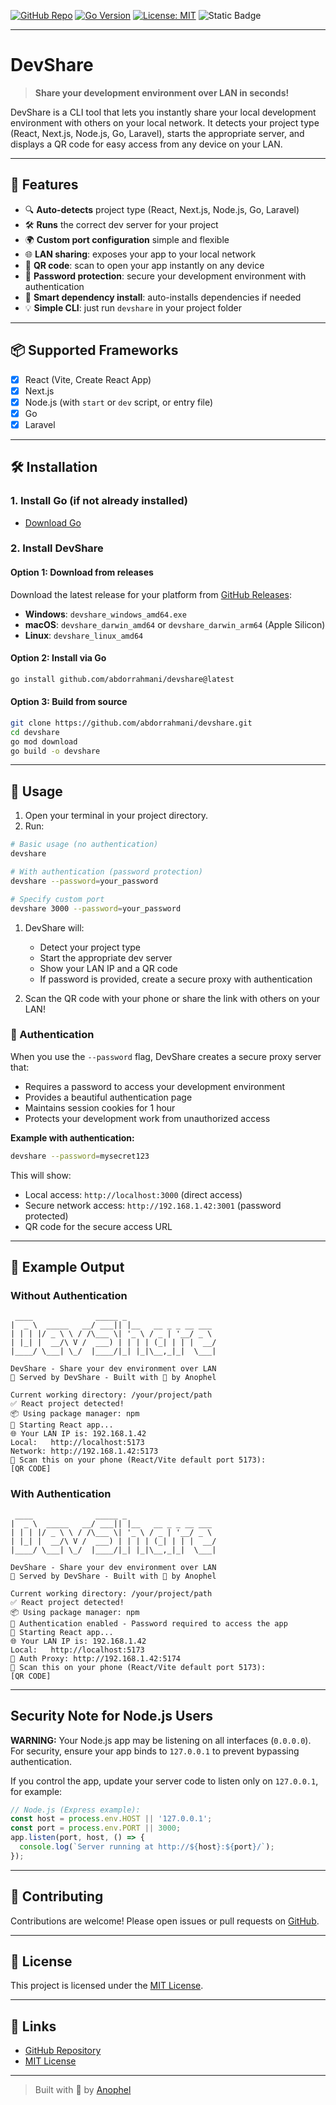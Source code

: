 [![GitHub Repo](https://img.shields.io/badge/GitHub-Repo-blue?logo=github)](https://github.com/abdorrahmani/devshare)
[![Go Version](https://img.shields.io/badge/Go-1.21+-00ADD8?logo=go)](https://golang.org/)
[![License: MIT](https://img.shields.io/badge/License-MIT-yellow.svg?logo=open-source-initiative)](https://github.com/abdorrahmani/devshare/blob/master/LICENSE)
![Static Badge](https://img.shields.io/badge/Built%20with-%F0%9F%92%99%20by%20Anophel-blue)

---

# DevShare

> **Share your development environment over LAN in seconds!**

DevShare is a CLI tool that lets you instantly share your local development environment with others on your local network. It detects your project type (React, Next.js, Node.js, Go, Laravel), starts the appropriate server, and displays a QR code for easy access from any device on your LAN.

---

## 🚀 Features

- 🔍 **Auto-detects** project type (React, Next.js, Node.js, Go, Laravel)
- 🛠️ **Runs** the correct dev server for your project
- 🌍 **Custom port configuration** simple and flexible
- 🌐 **LAN sharing**: exposes your app to your local network
- 📱 **QR code**: scan to open your app instantly on any device
- 🔐 **Password protection**: secure your development environment with authentication
- 🧠 **Smart dependency install**: auto-installs dependencies if needed
- 💡 **Simple CLI**: just run `devshare` in your project folder

---

## 📦 Supported Frameworks

- [x] React (Vite, Create React App)
- [x] Next.js
- [x] Node.js (with `start` or `dev` script, or entry file)
- [x] Go
- [x] Laravel

---

## 🛠️ Installation

### 1. Install Go (if not already installed)
- [Download Go](https://golang.org/dl/)

### 2. Install DevShare

#### Option 1: Download from releases
Download the latest release for your platform from [GitHub Releases](https://github.com/abdorrahmani/devshare/releases):

- **Windows**: `devshare_windows_amd64.exe`
- **macOS**: `devshare_darwin_amd64` or `devshare_darwin_arm64` (Apple Silicon)
- **Linux**: `devshare_linux_amd64`

#### Option 2: Install via Go
```sh
go install github.com/abdorrahmani/devshare@latest
```

#### Option 3: Build from source
```sh
git clone https://github.com/abdorrahmani/devshare.git
cd devshare
go mod download
go build -o devshare
```

---

## 🚦 Usage

1. Open your terminal in your project directory.
2. Run:

```sh
# Basic usage (no authentication)
devshare

# With authentication (password protection)
devshare --password=your_password

# Specify custom port
devshare 3000 --password=your_password
```

1. DevShare will:
   - Detect your project type
   - Start the appropriate dev server
   - Show your LAN IP and a QR code
   - If password is provided, create a secure proxy with authentication

2. Scan the QR code with your phone or share the link with others on your LAN!

### 🔐 Authentication

When you use the `--password` flag, DevShare creates a secure proxy server that:
- Requires a password to access your development environment
- Provides a beautiful authentication page
- Maintains session cookies for 1 hour
- Protects your development work from unauthorized access

**Example with authentication:**
```sh
devshare --password=mysecret123
```

This will show:
- Local access: `http://localhost:3000` (direct access)
- Secure network access: `http://192.168.1.42:3001` (password protected)
- QR code for the secure access URL

---

## 📝 Example Output

### Without Authentication
```
 ____              _____ _                    
|  _ \  _____   __/ ___|| |__   __ _ _ __ ___ 
| | | |/ _ \ \ / /\___ \| '_ \ / _ | '__/ _ \
| |_| |  __/\ V /  ___) | | | | (_| | | |  __/
|____/ \___| \_/  |____/|_| |_|\__,_|_|  \___|

DevShare - Share your dev environment over LAN
🔗 Served by DevShare - Built with 💙 by Anophel

Current working directory: /your/project/path
✅ React project detected!
📦 Using package manager: npm
🚀 Starting React app...
🌐 Your LAN IP is: 192.168.1.42
Local:   http://localhost:5173
Network: http://192.168.1.42:5173
📱 Scan this on your phone (React/Vite default port 5173):
[QR CODE]
```

### With Authentication
```
 ____              _____ _                    
|  _ \  _____   __/ ___|| |__   __ _ _ __ ___ 
| | | |/ _ \ \ / /\___ \| '_ \ / _ | '__/ _ \
| |_| |  __/\ V /  ___) | | | | (_| | | |  __/
|____/ \___| \_/  |____/|_| |_|\__,_|_|  \___|

DevShare - Share your dev environment over LAN
🔗 Served by DevShare - Built with 💙 by Anophel

Current working directory: /your/project/path
✅ React project detected!
📦 Using package manager: npm
🔐 Authentication enabled - Password required to access the app
🚀 Starting React app...
🌐 Your LAN IP is: 192.168.1.42
Local:   http://localhost:5173
🔗 Auth Proxy: http://192.168.1.42:5174
📱 Scan this on your phone (React/Vite default port 5173):
[QR CODE]
```

---

## Security Note for Node.js Users

**WARNING:** Your Node.js app may be listening on all interfaces (`0.0.0.0`). For security, ensure your app binds to `127.0.0.1` to prevent bypassing authentication.

If you control the app, update your server code to listen only on `127.0.0.1`, for example:

```js
// Node.js (Express example):
const host = process.env.HOST || '127.0.0.1';
const port = process.env.PORT || 3000;
app.listen(port, host, () => {
  console.log(`Server running at http://${host}:${port}/`);
});
```

---

## 🤝 Contributing

Contributions are welcome! Please open issues or pull requests on [GitHub](https://github.com/abdorrahmani/devshare).

---

## 📄 License

This project is licensed under the [MIT License](https://github.com/abdorrahmani/devshare/blob/master/LICENSE).

---

## 🔗 Links

- [GitHub Repository](https://github.com/abdorrahmani/devshare)
- [MIT License](https://github.com/abdorrahmani/devshare/blob/master/LICENSE)

---

> Built with 💙 by [Anophel](https://github.com/abdorrahmani)
